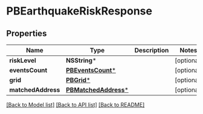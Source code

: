 # PBEarthquakeRiskResponse

## Properties
Name | Type | Description | Notes
------------ | ------------- | ------------- | -------------
**riskLevel** | **NSString*** |  | [optional] 
**eventsCount** | [**PBEventsCount***](PBEventsCount.md) |  | [optional] 
**grid** | [**PBGrid***](PBGrid.md) |  | [optional] 
**matchedAddress** | [**PBMatchedAddress***](PBMatchedAddress.md) |  | [optional] 

[[Back to Model list]](../README.md#documentation-for-models) [[Back to API list]](../README.md#documentation-for-api-endpoints) [[Back to README]](../README.md)


